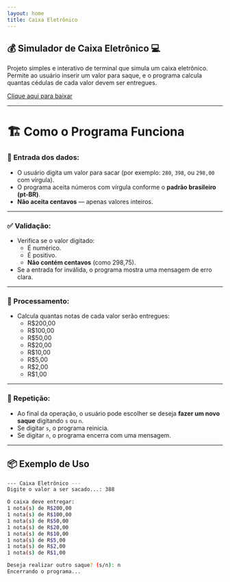 ```yaml
---
layout: home
title: Caixa Eletrônico
---
```


## 💰 Simulador de Caixa Eletrônico 💻

Projeto simples e interativo de terminal que simula um caixa eletrônico.  
Permite ao usuário inserir um valor para saque, e o programa calcula quantas cédulas de cada valor devem ser entregues.

[Clique aqui para baixar]([https://github.com/biancazevedo/CaixaEletronico/commit/ce69647332e8aaca1124ec4b53bc3aebaa236e12](https://github.com/biancazevedo/CaixaEletronico/raw/refs/heads/main/dist/publish.zip))

---

# 🏗️ Como o Programa Funciona

### 🎯 Entrada dos dados:

- O usuário digita um valor para sacar (por exemplo: `280`, `398`, ou `298,00` com vírgula).
- O programa aceita números com vírgula conforme o **padrão brasileiro (pt-BR)**.
- **Não aceita centavos** — apenas valores inteiros.

---

### ✅ Validação:

- Verifica se o valor digitado:
  - É numérico.
  - É positivo.
  - **Não contém centavos** (como 298,75).
- Se a entrada for inválida, o programa mostra uma mensagem de erro clara.

---

### 🧮 Processamento:

- Calcula quantas notas de cada valor serão entregues:
  - R$200,00  
  - R$100,00  
  - R$50,00  
  - R$20,00  
  - R$10,00  
  - R$5,00  
  - R$2,00  
  - R$1,00  

---

### 🔁 Repetição:

- Ao final da operação, o usuário pode escolher se deseja **fazer um novo saque** digitando `s` ou `n`.
- Se digitar `s`, o programa reinicia.  
- Se digitar `n`, o programa encerra com uma mensagem.

---

## 📦 Exemplo de Uso

```bash
--- Caixa Eletrônico ---
Digite o valor a ser sacado...: 388

O caixa deve entregar:
1 nota(s) de R$200,00
1 nota(s) de R$100,00
1 nota(s) de R$50,00
1 nota(s) de R$20,00
1 nota(s) de R$10,00
1 nota(s) de R$5,00
1 nota(s) de R$2,00
1 nota(s) de R$1,00

Deseja realizar outro saque? (s/n): n
Encerrando o programa...
